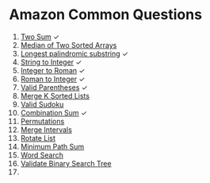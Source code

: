 # Amazon Common Questions

1. [Two Sum](https://leetcode.com/problems/two-sum)  &check;
2. [Median of Two Sorted Arrays](https://leetcode.com/problems/median-of-two-sorted-arrays) 
3. [Longest palindromic substring](https://leetcode.com/problems/longest-palindromic-substring) &check;
4. [String to Integer](https://leetcode.com/problems/string-to-integer-atoi) &check;
5. [Integer to Roman](https://leetcode.com/problems/integer-to-roman) &check;
6. [Roman to Integer](https://leetcode.com/problems/roman-to-integer) &check;
7. [Valid Parentheses](https://leetcode.com/problems/valid-parentheses) &check;
8. [Merge K Sorted Lists](https://leetcode.com/problems/merge-k-sorted-lists)
9. [Valid Sudoku]()
10. [Combination Sum]() &check;
11. [Permutations]() 
12. [Merge Intervals]()
13. [Rotate List]()
14. [Minimum Path Sum]()
15. [Word Search]()
16. [Validate Binary Search Tree]()
17. 